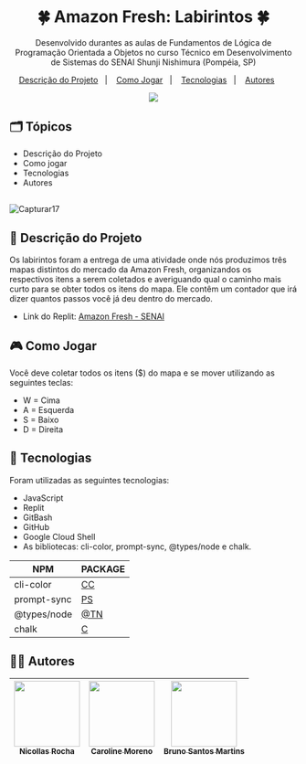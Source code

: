 <h1 align="center"> 🍀 Amazon Fresh: Labirintos 🍀 </h1>

<p align="center">
Desenvolvido durantes as aulas de Fundamentos de Lógica de Programação Orientada a Objetos no curso Técnico em Desenvolvimento de Sistemas do SENAI Shunji Nishimura (Pompéia, SP)
</p>

<p align="center">
  <a href="#-descrição-do-projeto">Descrição do Projeto</a>&nbsp;&nbsp;&nbsp;|&nbsp;&nbsp;&nbsp;
  <a href="#-como-jogar">Como Jogar</a>&nbsp;&nbsp;&nbsp;|&nbsp;&nbsp;&nbsp;
  <a href="#-tecnologias">Tecnologias</a>&nbsp;&nbsp;&nbsp;|&nbsp;&nbsp;&nbsp;
  <a href="#-autores">Autores</a>&nbsp;&nbsp;&nbsp;&nbsp;&nbsp;&nbsp;
</p>

<p align="center">
<img src="https://img.shields.io/static/v1?label=STATUS&message=%20FINALIZADO&color=GREEN&style=for-the-badge)"/>
</p>

## 🗂 Tópicos

* Descrição do Projeto
* Como jogar
* Tecnologias
* Autores

##
![Capturar17](https://user-images.githubusercontent.com/117852880/202717194-e3a5e6da-7546-4fae-b900-77bea0a27a35.PNG)

## 🧾 Descrição do Projeto

Os labirintos foram a entrega de uma atividade onde nós produzimos três mapas distintos do mercado da Amazon Fresh, organizandos os respectivos itens a serem coletados e averiguando qual o caminho mais curto para se obter todos os itens do mapa. Ele contêm um contador que irá dizer quantos passos você já deu dentro do mercado.

* Link do Replit: [Amazon Fresh - SENAI](https://replit.com/join/ofxyadtmlw-nicogames320)

## 🎮 Como Jogar
Você deve coletar todos os itens ($) do mapa e se mover utilizando as seguintes teclas:
* W = Cima
* A = Esquerda
* S = Baixo
* D = Direita

## 👾 Tecnologias

Foram utilizadas as seguintes tecnologias:
* JavaScript
* Replit
* GitBash
* GitHub
* Google Cloud Shell
* As bibliotecas: cli-color, prompt-sync, @types/node e chalk.

| NPM | PACKAGE |
| ------ | ------ |
| cli-color | [CC](https://www.npmjs.com/package/cli-color) |
| prompt-sync | [PS](https://www.npmjs.com/package/prompt-sync) |
| @types/node | [@TN](https://www.npmjs.com/package/@types/node) |
| chalk | [C](https://www.npmjs.com/package/chalk) |

## 👨‍💼 Autores

| [<img src="https://avatars.githubusercontent.com/u/117852880?v=4" width=115><br><sub>Nicollas Rocha</sub>](https://github.com/knboo320) |  [<img src="https://avatars.githubusercontent.com/u/117325291?v=4" width=115><br><sub>Caroline Moreno</sub>](https://github.com/caroline-moreno) |  [<img src="https://avatars.githubusercontent.com/u/117850709?v=4" width=115><br><sub>Bruno Santos Martins</sub>](https://github.com/amikjrt) |
| :---: | :---: | :---: |


